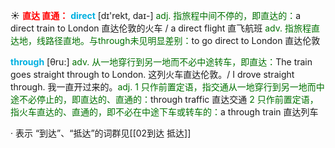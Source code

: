 ☀ <font color="red">**直达 直通：**</font>
<font color="sky blue">**direct**</font> [dɪ'rekt, daɪ-] 
<font color="rgb(227, 108, 9)">adj. 指旅程中间不停的，即直达的：</font>a direct train to London 直达伦敦的火车 / a direct flight 直飞航班 <font color="rgb(227, 108, 9)">adv. 指旅程直达地，线路径直地。与through未见明显差别：</font>to go direct to London 直达伦敦

<font color="sky blue">**through**</font> [θru:] 
<font color="rgb(227, 108, 9)">adv. 从一地穿行到另一地而不必中途转车，即直达：</font>The train goes straight through to London. 这列火车直达伦敦。/ I drove straight through. 我一直开过来的。<font color="rgb(227, 108, 9)">adj. 1 只作前置定语，指交通从一地穿行到另一地而中途不必停止的，即直达的、直通的：</font>through traffic 直达交通 <font color="rgb(227, 108, 9)">2 只作前置定语，指火车直达的、直通的，即不必在中途下车或转车的：</font>a through train 直达列车

· 表示 “到达”、“抵达”的词群见[[02到达 抵达]]
